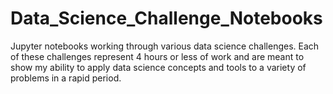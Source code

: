 # Data_Science_Challenge_Notebooks
Jupyter notebooks working through various data science challenges. Each of these challenges represent 4 hours or less of work and are meant to show my ability to apply data science concepts and tools to a variety of problems in a rapid period. 

